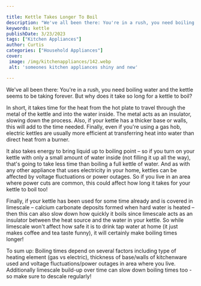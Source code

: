 ```yaml
---

title: Kettle Takes Longer To Boil
description: "We've all been there: You're in a rush, you need boiling water and the kettle seems to be taking forever. But why does it take so ...take a moment to check it out "
keywords: kettle
publishDate: 3/23/2023
tags: ["Kitchen Appliances"]
author: Curtis
categories: ["Household Appliances"]
cover: 
 image: /img/kitchenappliances/142.webp
 alt: 'someones kitchen appliances shiny and new'

---
```


We've all been there: You're in a rush, you need boiling water and the kettle seems to be taking forever. But why does it take so long for a kettle to boil?

In short, it takes time for the heat from the hot plate to travel through the metal of the kettle and into the water inside. The metal acts as an insulator, slowing down the process. Also, if your kettle has a thicker base or walls, this will add to the time needed. Finally, even if you're using a gas hob, electric kettles are usually more efficient at transferring heat into water than direct heat from a burner.

It also takes energy to bring liquid up to boiling point – so if you turn on your kettle with only a small amount of water inside (not filling it up all the way), that's going to take less time than boiling a full kettle of water. And as with any other appliance that uses electricity in your home, kettles can be affected by voltage fluctuations or power outages. So if you live in an area where power cuts are common, this could affect how long it takes for your kettle to boil too! 

Finally, if your kettle has been used for some time already and is covered in limescale – calcium carbonate deposits formed when hard water is heated – then this can also slow down how quickly it boils since limescale acts as an insulator between the heat source and the water in your kettle. So while limescale won't affect how safe it is to drink tap water at home (it just makes coffee and tea taste funny), it will certainly make boiling times longer! 

To sum up: Boiling times depend on several factors including type of heating element (gas vs electric), thickness of base/walls of kitchenware used and voltage fluctuations/power outages in area where you live. Additionally limescale build-up over time can slow down boiling times too - so make sure to descale regularly!
